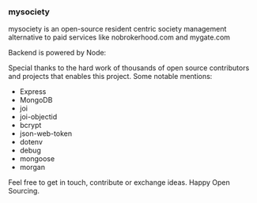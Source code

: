 ### mysociety

mysociety is an open-source resident centric society management alternative to paid services like nobrokerhood.com and mygate.com

Backend is powered by Node:

Special thanks to the hard work of thousands of open source contributors and projects that enables this project. Some notable mentions:

- Express
- MongoDB
- joi
- joi-objectid
- bcrypt
- json-web-token
- dotenv
- debug
- mongoose
- morgan

Feel free to get in touch, contribute or exchange ideas.
Happy Open Sourcing.
